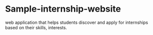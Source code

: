 # Sample-internship-website
web application that helps students discover and apply for internships based on their skills, interests.

